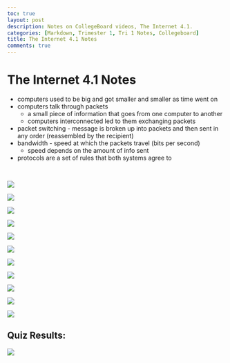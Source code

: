 ```yaml
---
toc: true
layout: post
description: Notes on CollegeBoard videos, The Internet 4.1.
categories: [Markdown, Trimester 1, Tri 1 Notes, Collegeboard]
title: The Internet 4.1 Notes
comments: true
---
```


# The Internet 4.1 Notes
- computers used to be big and got smaller and smaller as time went on
- computers talk through packets
  - a small piece of information that goes from one computer to another
  - computers interconnected led to them exchanging packets
- packet switching - message is broken up into packets and then sent in any order (reassembled by the recipient)
- bandwidth - speed at which the packets travel (bits per second)
  - speed depends on the amount of info sent
- protocols are a set of rules that both systems agree to
<br>

![]({{site.baseurl}}/images/computerprotocolmodels.png)
<br>

![]({{site.baseurl}}/images/narrowwaistmodel.png)
<br>

![]({{site.baseurl}}/images/networkaccess.png)
<br>

![]({{site.baseurl}}/images/internetlayer.png)
<br>

![]({{site.baseurl}}/images/internetlayer2.png)
<br>

![]({{site.baseurl}}/images/internetscalability.png)
<br>

![]({{site.baseurl}}/images/transport.png)
<br>

![]({{site.baseurl}}/images/internetandtransport.png)
<br>

![]({{site.baseurl}}/images/application.png)
<br>

![]({{site.baseurl}}/images/internetandtransport.png)
<br>

![]({{site.baseurl}}/images/internetandtransportoperation.png)
<br>

## Quiz Results:

![]({{site.baseurl}}/images/quiz4.1.png)

